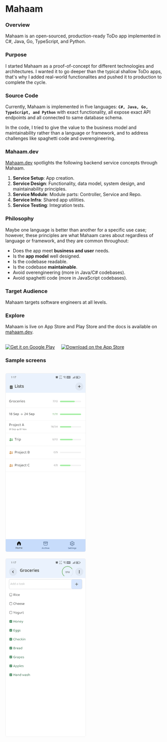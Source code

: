 # Mahaam

### Overview

Mahaam is an open-sourced, production-ready ToDo app implemented in C#, Java, Go, TypeScript, and Python.

### Purpose

I started Mahaam as a proof-of-concept for different technologies and architectures. I wanted it to go deeper than the typical shallow ToDo apps, that's why I added real-world functionalites and pushed it to production to complete the cycle.

### Source Code

Currently, Mahaam is implemented in five languages: **`C#, Java, Go, TypeScript, and Python`** with exact functionality, all expose exact API endpoints and all connected to same database schema.

In the code, I tried to give the value to the business model and maintainability rather than a language or framework, and to address challenges like spaghetti code and overengineering.

### Mahaam.dev

[Mahaam.dev](https://mahaam.dev) spotlights the following backend service concepts through Mahaam.

1. **Service Setup**: App creation.
2. **Service Design**: Functionality, data model, system design, and maintainability principles.
3. **Service Module**: Module parts: Controller, Service and Repo.
4. **Service Infra**: Shared app utilities.
5. **Service Testing**: Integration tests.

### Philosophy

Maybe one language is better than another for a specific use case; however, these principles are what Mahaam cares about regardless of language or framework, and they are common throughout:

- Does the app meet **business and user** needs.
- Is the **app model** well designed.
- Is the codebase readable.
- Is the codebase **maintainable**.
- Avoid overengineering (more in Java/C# codebases).
- Avoid spaghetti code (more in JavaScript codebases).

### Target Audience

Mahaam targets software engineers at all levels.

### Explore

Mahaam is live on App Store and Play Store and the docs is available on [mahaam.dev](https://mahaam.dev).

<div style="display: flex; gap: 20px; align-items: center; flex-wrap: wrap;margin-top: 30px;">
  <a href="https://play.google.com/store/apps/details?id=ayasrah.mahaam" target="_blank" >
    <img src="https://upload.wikimedia.org/wikipedia/commons/7/78/Google_Play_Store_badge_EN.svg" alt="Get it on Google Play" style="height: 53px;">
  </a>
  <a href="https://apps.apple.com/us/app/mahaam/id6502533759" target="_blank" >
    <img src="https://upload.wikimedia.org/wikipedia/commons/3/3c/Download_on_the_App_Store_Badge.svg" alt="Download on the App Store" style="height: 53px;">
  </a>
</div>

### Sample screens

<div style="display: flex; gap: 20px; align-items: center; flex-wrap: wrap; margin-top:30px;">
  <img src="/mahaam-docs/docs/public/plans_screen.jpg" alt="Plans Screen" width="250" style="border: 1px solid #f0f0f0; border-radius:5px;" />
  <img src="/mahaam-docs/docs/public/tasks_screen.jpg" alt="Tasks Screen" width="250" style="border: 1px solid #f0f0f0; border-radius:5px;" />
</div>
